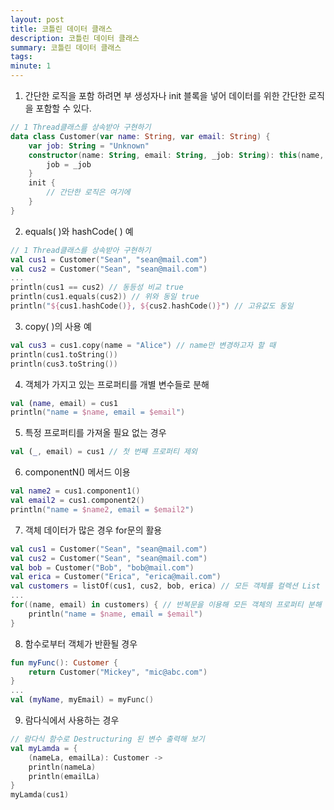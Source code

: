 ```yaml
---
layout: post
title: 코틀린 데이터 클래스
description: 코틀린 데이터 클래스
summary: 코틀린 데이터 클래스
tags: 
minute: 1
---
```

1. 간단한 로직을 포함 하려면
부 생성자나 init 블록을 넣어 데이터를 위한 간단한 로직을 포함할 수 있다.    
```kotlin
// 1 Thread클래스를 상속받아 구현하기
data class Customer(var name: String, var email: String) {
    var job: String = "Unknown"
    constructor(name: String, email: String, _job: String): this(name, email) {
        job = _job
    }
    init {
        // 간단한 로직은 여기에
    }
}
```
2. equals( )와 hashCode( ) 예    
```kotlin
// 1 Thread클래스를 상속받아 구현하기
val cus1 = Customer("Sean", "sean@mail.com")
val cus2 = Customer("Sean", "sean@mail.com")
...
println(cus1 == cus2) // 동등성 비교 true
println(cus1.equals(cus2)) // 위와 동일 true
println("${cus1.hashCode()}, ${cus2.hashCode()}") // 고유값도 동일
```
3. copy( )의 사용 예    
```kotlin
val cus3 = cus1.copy(name = "Alice") // name만 변경하고자 할 때
println(cus1.toString())
println(cus3.toString())
```
4. 객체가 가지고 있는 프로퍼티를 개별 변수들로 분해    
```kotlin
val (name, email) = cus1
println("name = $name, email = $email")
```
5. 특정 프로퍼티를 가져올 필요 없는 경우    
```kotlin
val (_, email) = cus1 // 첫 번째 프로퍼티 제외
```
6. componentN() 메서드 이용    
```kotlin
val name2 = cus1.component1()
val email2 = cus1.component2()
println("name = $name2, email = $email2")
```
7. 객체 데이터가 많은 경우 for문의 활용    
```kotlin
val cus1 = Customer("Sean", "sean@mail.com")
val cus2 = Customer("Sean", "sean@mail.com")
val bob = Customer("Bob", "bob@mail.com")
val erica = Customer("Erica", "erica@mail.com")
val customers = listOf(cus1, cus2, bob, erica) // 모든 객체를 컬렉션 List 목록으로 구성
...
for((name, email) in customers) { // 반복문을 이용해 모든 객체의 프로퍼티 분해
    println("name = $name, email = $email")
}
```
8. 함수로부터 객체가 반환될 경우    
```kotlin
fun myFunc(): Customer {
    return Customer("Mickey", "mic@abc.com")
}
...
val (myName, myEmail) = myFunc()
```
9. 람다식에서 사용하는 경우    
```kotlin
// 람다식 함수로 Destructuring 된 변수 출력해 보기
val myLamda = {
    (nameLa, emailLa): Customer ->
    println(nameLa)
    println(emailLa)
}
myLamda(cus1)
```